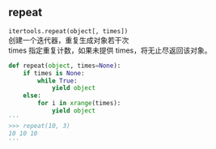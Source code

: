 ## repeat

`itertools.repeat(object[, times])`  
创建一个迭代器，重复生成对象若干次  
times 指定重复计数，如果未提供 times，将无止尽返回该对象。

```python
def repeat(object, times=None):
    if times is None:
        while True:
            yield object
    else:
        for i in xrange(times):
            yield object
'''
>>> repeat(10, 3)
10 10 10
'''
```
